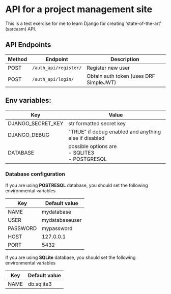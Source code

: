 # API for a project management site

This is a test exercise for me to learn Django for creating 'state-of-the-art' (sarcasm) API.

## API Endpoints

| Method | Endpoint              | Description                                                  |
|--------|-----------------------|--------------------------------------------------------------|
| POST   | `/auth_api/register/` | Register new user                                            |
| POST   | `/auth_api/login/`    | Obtain auth token (uses DRF SimpleJWT)                       |

## Env variables:

| Key               | Value                                                 |
|-------------------|-------------------------------------------------------|
| DJANGO_SECRET_KEY | str formatted secret key                              |
| DJANGO_DEBUG      | "TRUE" if debug enabled and anything else if disabled |
| DATABASE          | possible options are<br/>- SQLITE3<br/>- POSTGRESQL   |

### Database configuration

If you are using **POSTRESQL** database, you should set the following environmental variables

| Key      | Default value                 |
|----------|-------------------------------|
| NAME     | mydatabase                    |
| USER     | mydatabaseuser                |
| PASSWORD | mypassword                    |
| HOST     | 127.0.0.1                     |
| PORT     | 5432                          |

If you are using **SQLite** database, you should set the following environmental variables

| Key  | Default value |
|------|---------------|
| NAME | db.sqlite3    |

